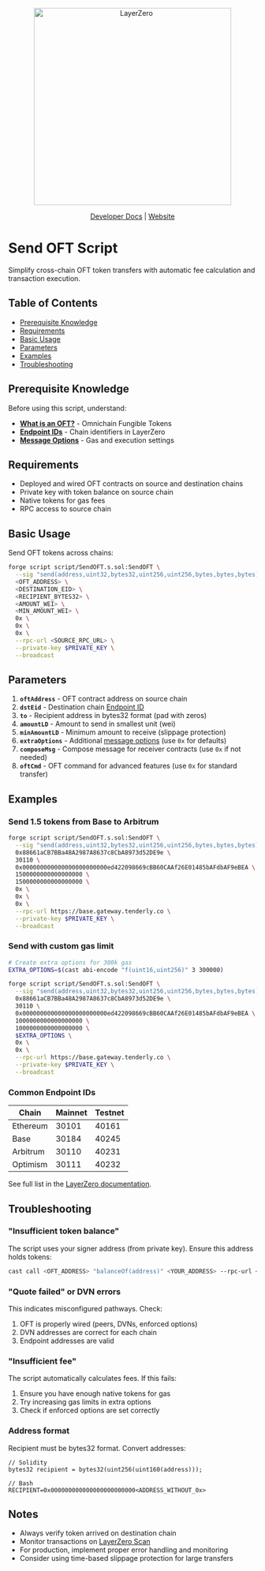 <p align="center">
  <a href="https://layerzero.network">
    <img alt="LayerZero" style="width: 400px" src="https://docs.layerzero.network/img/logo-dark.svg"/>
  </a>
</p>

<p align="center">
  <a href="https://docs.layerzero.network/v2">Developer Docs</a> | <a href="https://layerzero.network">Website</a>
</p>

# Send OFT Script

Simplify cross-chain OFT token transfers with automatic fee calculation and transaction execution.

## Table of Contents

- [Prerequisite Knowledge](#prerequisite-knowledge)
- [Requirements](#requirements)
- [Basic Usage](#basic-usage)
- [Parameters](#parameters)
- [Examples](#examples)
- [Troubleshooting](#troubleshooting)

## Prerequisite Knowledge

Before using this script, understand:
- **[What is an OFT?](https://docs.layerzero.network/v2/home/token-standards/oft-quickstart)** - Omnichain Fungible Tokens
- **[Endpoint IDs](https://docs.layerzero.network/v2/home/glossary#endpoint-id)** - Chain identifiers in LayerZero
- **[Message Options](https://docs.layerzero.network/v2/developers/evm/gas-settings/options)** - Gas and execution settings

## Requirements

- Deployed and wired OFT contracts on source and destination chains
- Private key with token balance on source chain
- Native tokens for gas fees
- RPC access to source chain

## Basic Usage

Send OFT tokens across chains:

```bash
forge script script/SendOFT.s.sol:SendOFT \
  --sig "send(address,uint32,bytes32,uint256,uint256,bytes,bytes,bytes)" \
  <OFT_ADDRESS> \
  <DESTINATION_EID> \
  <RECIPIENT_BYTES32> \
  <AMOUNT_WEI> \
  <MIN_AMOUNT_WEI> \
  0x \
  0x \
  0x \
  --rpc-url <SOURCE_RPC_URL> \
  --private-key $PRIVATE_KEY \
  --broadcast
```

## Parameters

1. **`oftAddress`** - OFT contract address on source chain
2. **`dstEid`** - Destination chain [Endpoint ID](https://docs.layerzero.network/v2/home/glossary#endpoint-id)
3. **`to`** - Recipient address in bytes32 format (pad with zeros)
4. **`amountLD`** - Amount to send in smallest unit (wei)
5. **`minAmountLD`** - Minimum amount to receive (slippage protection)
6. **`extraOptions`** - Additional [message options](https://docs.layerzero.network/v2/developers/evm/gas-settings/options) (use `0x` for defaults)
7. **`composeMsg`** - Compose message for receiver contracts (use `0x` if not needed)
8. **`oftCmd`** - OFT command for advanced features (use `0x` for standard transfer)

## Examples

### Send 1.5 tokens from Base to Arbitrum

```bash
forge script script/SendOFT.s.sol:SendOFT \
  --sig "send(address,uint32,bytes32,uint256,uint256,bytes,bytes,bytes)" \
  0x88661aCB7BBa48A2987A8637c8CbA8973d52DE9e \
  30110 \
  0x000000000000000000000000ed422098669cBB60CAAf26E01485bAFdbAF9eBEA \
  1500000000000000000 \
  1500000000000000000 \
  0x \
  0x \
  0x \
  --rpc-url https://base.gateway.tenderly.co \
  --private-key $PRIVATE_KEY \
  --broadcast
```

### Send with custom gas limit

```bash
# Create extra options for 300k gas
EXTRA_OPTIONS=$(cast abi-encode "f(uint16,uint256)" 3 300000)

forge script script/SendOFT.s.sol:SendOFT \
  --sig "send(address,uint32,bytes32,uint256,uint256,bytes,bytes,bytes)" \
  0x88661aCB7BBa48A2987A8637c8CbA8973d52DE9e \
  30110 \
  0x000000000000000000000000ed422098669cBB60CAAf26E01485bAFdbAF9eBEA \
  1000000000000000000 \
  1000000000000000000 \
  $EXTRA_OPTIONS \
  0x \
  0x \
  --rpc-url https://base.gateway.tenderly.co \
  --private-key $PRIVATE_KEY \
  --broadcast
```

### Common Endpoint IDs

| Chain | Mainnet | Testnet |
|-------|---------|---------|
| Ethereum | 30101 | 40161 |
| Base | 30184 | 40245 |
| Arbitrum | 30110 | 40231 |
| Optimism | 30111 | 40232 |

See full list in the [LayerZero documentation](https://docs.layerzero.network/v2/developers/evm/technical-reference/deployed-contracts).

## Troubleshooting

### "Insufficient token balance"

The script uses your signer address (from private key). Ensure this address holds tokens:
```bash
cast call <OFT_ADDRESS> "balanceOf(address)" <YOUR_ADDRESS> --rpc-url <RPC_URL>
```

### "Quote failed" or DVN errors

This indicates misconfigured pathways. Check:
1. OFT is properly wired (peers, DVNs, enforced options)
2. DVN addresses are correct for each chain
3. Endpoint addresses are valid

### "Insufficient fee"

The script automatically calculates fees. If this fails:
1. Ensure you have enough native tokens for gas
2. Try increasing gas limits in extra options
3. Check if enforced options are set correctly

### Address format

Recipient must be bytes32 format. Convert addresses:
```solidity
// Solidity
bytes32 recipient = bytes32(uint256(uint160(address)));

// Bash
RECIPIENT=0x000000000000000000000000<ADDRESS_WITHOUT_0x>
```

## Notes

- Always verify token arrived on destination chain
- Monitor transactions on [LayerZero Scan](https://layerzeroscan.com)
- For production, implement proper error handling and monitoring
- Consider using time-based slippage protection for large transfers 